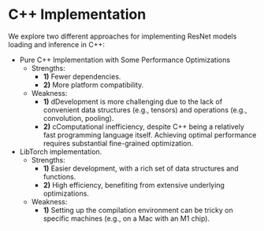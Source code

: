 # C++ Implementation

We explore two different approaches for implementing ResNet models loading and inference in C++:

- Pure C++ Implementation with Some Performance Optimizations
  - Strengths: 
    - **1)** Fewer dependencies.
    - **2)** More platform compatibility.
  - Weakness:  
    - **1)** dDevelopment is more challenging due to the lack of convenient data structures (e.g., tensors) and operations (e.g., convolution, pooling). 
    - **2)** cComputational inefficiency, despite C++ being a relatively fast programming language itself. Achieving optimal performance requires substantial fine-grained optimization.
- LibTorch implementation.
  - Strengths: 
    - **1)** Easier development, with a rich set of data structures and functions.
    - **2)** High efficiency, benefiting from extensive underlying optimizations.
  - Weakness:  
    - **1)** Setting up the compilation environment can be tricky on specific machines (e.g., on a Mac with an M1 chip).